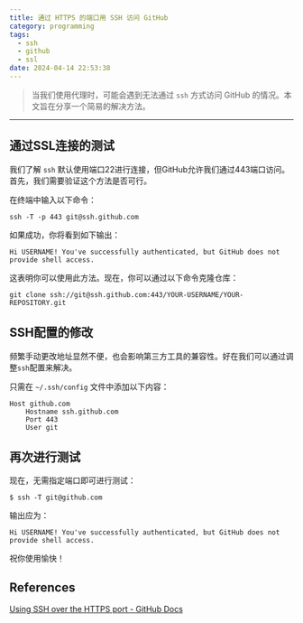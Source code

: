```yaml
---
title: 通过 HTTPS 的端口用 SSH 访问 GitHub
category: programming
tags:
  - ssh
  - github
  - ssl
date: 2024-04-14 22:53:38
---
```


> 当我们使用代理时，可能会遇到无法通过 `ssh` 方式访问 GitHub 的情况。本文旨在分享一个简易的解决方法。️

<!-- more -->

---

## 通过SSL连接的测试

我们了解 `ssh` 默认使用端口22进行连接，但GitHub允许我们通过443端口访问。首先，我们需要验证这个方法是否可行。

在终端中输入以下命令：

```shell
ssh -T -p 443 git@ssh.github.com
```

如果成功，你将看到如下输出：

```
Hi USERNAME! You've successfully authenticated, but GitHub does not provide shell access.
```

这表明你可以使用此方法。现在，你可以通过以下命令克隆仓库：

```shell
git clone ssh://git@ssh.github.com:443/YOUR-USERNAME/YOUR-REPOSITORY.git
```

## SSH配置的修改

频繁手动更改地址显然不便，也会影响第三方工具的兼容性。好在我们可以通过调整`ssh`配置来解决。

只需在 `~/.ssh/config` 文件中添加以下内容：

```text
Host github.com
    Hostname ssh.github.com
    Port 443
    User git
```

## 再次进行测试

现在，无需指定端口即可进行测试：

```shell
$ ssh -T git@github.com
```

输出应为：

```
Hi USERNAME! You've successfully authenticated, but GitHub does not provide shell access.
```

祝你使用愉快！️

## References

[Using SSH over the HTTPS port - GitHub Docs](https://docs.github.com/en/authentication/troubleshooting-ssh/using-ssh-over-the-https-port)
